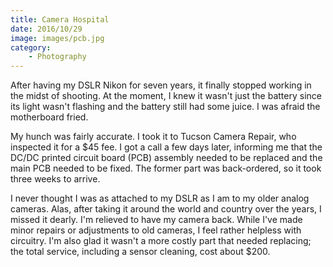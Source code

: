 ```yaml
---
title: Camera Hospital
date: 2016/10/29
image: images/pcb.jpg
category:
    - Photography
---
```


After having my DSLR Nikon for seven years, it finally stopped working in the midst of shooting. At the moment, I knew it wasn't just the battery since its light wasn't flashing and the battery still had some juice. I was afraid the motherboard fried.

My hunch was fairly accurate. I took it to Tucson Camera Repair, who inspected it for a $45 fee. I got a call a few days later, informing me that the DC/DC printed circuit board (PCB) assembly needed to be replaced and the main PCB needed to be fixed. The former part was back-ordered, so it took three weeks to arrive.

I never thought I was as attached to my DSLR as I am to my older analog cameras. Alas, after taking it around the world and country over the years, I missed it dearly. I'm relieved to have my camera back. While I've made minor repairs or adjustments to old cameras, I feel rather helpless with circuitry. I'm also glad it wasn't a more costly part that needed replacing; the total service, including a sensor cleaning, cost about $200.
